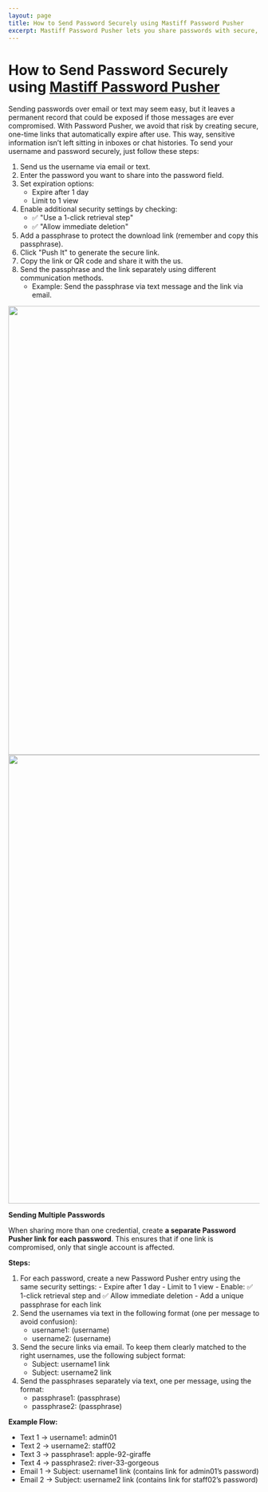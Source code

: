 ```yaml
---
layout: page
title: How to Send Password Securely using Mastiff Password Pusher
excerpt: Mastiff Password Pusher lets you share passwords with secure, one-time links that expire after use — keeping them out of inboxes and chats. Here’s how to send one safely.
---
```

# How to Send Password Securely using [Mastiff Password Pusher](https://pw.mastiffsystems.com/)

Sending passwords over email or text may seem easy, but it leaves a permanent record that could be exposed if those messages are ever compromised. With Password Pusher, we avoid that risk by creating secure, one-time links that automatically expire after use. This way, sensitive information isn’t left sitting in inboxes or chat histories. To send your username and password securely, just follow these steps: 

1. Send us the username via email or text.
2. Enter the password you want to share into the password field.
3. Set expiration options:
    - Expire after 1 day
    - Limit to 1 view
4. Enable additional security settings by checking:
    - ✅ "Use a 1-click retrieval step"
    - ✅ "Allow immediate deletion"
5. Add a passphrase to protect the download link (remember and copy this passphrase).
6. Click "Push It" to generate the secure link.
7. Copy the link or QR code and share it with the us.
8. Send the passphrase and the link separately using different communication methods.
    - Example: Send the passphrase via text message and the link via email.

<img src="{{ site.baseurl }}/assets/img/get-help/password-pusher/new-pw1.jpeg" width="900">

<img src="{{ site.baseurl }}/assets/img/get-help/password-pusher/new-pw2.jpeg" width="900">


**Sending Multiple Passwords**

When sharing more than one credential, create **a separate Password Pusher link for each password**. This ensures that if one link is compromised, only that single account is affected.

**Steps:**
  1. For each password, create a new Password Pusher entry using the same security settings:
    - Expire after 1 day
    - Limit to 1 view
    - Enable: ✅ 1-click retrieval step and ✅ Allow immediate deletion
    - Add a unique passphrase for each link
2. Send the usernames via text in the following format (one per message to avoid confusion):
    - username1: (username)
    - username2: (username)
3. Send the secure links via email. To keep them clearly matched to the right usernames, use the following subject format:
    - Subject: username1 link
    - Subject: username2 link
4. Send the passphrases separately via text, one per message, using the format:
    - passphrase1: (passphrase)
    - passphrase2: (passphrase)

**Example Flow:**
  - Text 1 → username1: admin01
  - Text 2 → username2: staff02
  - Text 3 → passphrase1: apple-92-giraffe
  - Text 4 → passphrase2: river-33-gorgeous
  - Email 1 → Subject: username1 link (contains link for admin01’s password)
  - Email 2 → Subject: username2 link (contains link for staff02’s password)